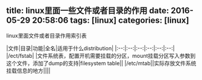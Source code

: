 title: linux里面一些文件或者目录的作用
date: 2016-05-29 20:58:06
tags: [linux]
categories: [linux]
---

linux里面文件或者目录作用索引表

<!--more-->

|文件|目录|功能|全名|适用于什么distribution|
|:--:|:--:|:--:|:--:|:--:|:--:|
|/ect/fstab| |文件系统表，配置开机需要挂载的分区，mount挂载分区写入参数到这个文件，添加了dump的支持|filesystem table||
|/etc/mtab||实际存放文件系统挂载信息的地方||||
